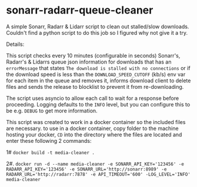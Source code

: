 # sonarr-radarr-queue-cleaner

A simple Sonarr, Radarr & Lidarr script to clean out stalled/slow downloads.
Couldn't find a python script to do this job so I figured why not give it a try.

Details:

This script checks every 10 minutes (configurable in seconds) Sonarr's, Radarr's & Lidarrs queue json information for downloads that has an `errorMessage` that states `The download is stalled with no connections` or if the download speed is less than the `DOWNLOAD_SPEED_CUTOFF` (kb/s) env var for each item in the queue and removes it, informs download client to delete files and sends the release to blocklist to prevent it from re-downloading.

The script uses asyncio to allow each call to wait for a response before proceeding.
Logging defaults to the `INFO` level, but you can configure this to be e.g. `DEBUG` to get more information.

This script was created to work in a docker container so the included files are necessary.
to use in a docker container, copy folder to the machine hosting your docker, `CD` into the directory where the files are located and enter these following 2 commands:

1# `docker build -t media-cleaner .`

2#. `docker run -d --name media-cleaner -e SONARR_API_KEY='123456' -e RADARR_API_KEY='123456' -e SONARR_URL='http://sonarr:8989' -e RADARR_URL='http://radarr:7878' -e API_TIMEOUT='600' -LOG_LEVEL='INFO' media-cleaner`
